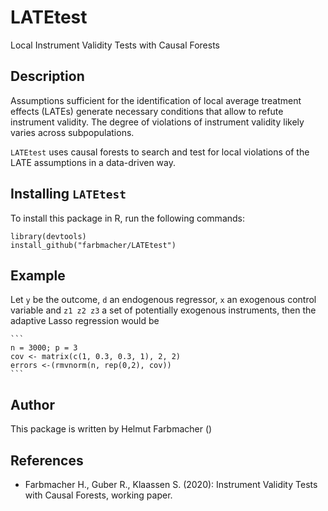 # LATEtest
 Local Instrument Validity Tests with Causal Forests

## Description
 Assumptions sufficient for the identification of local average treatment effects (LATEs) generate necessary conditions 
    that allow to refute instrument validity. The degree of violations of instrument validity likely varies across subpopulations.
 
 `LATEtest` uses causal forests to search and test for local violations of the LATE assumptions in a data-driven way.

## Installing `LATEtest`
 To install this package in R, run the following commands:
 
  ```{js}
  library(devtools)
  install_github("farbmacher/LATEtest")
  ```

## Example
 Let `y` be the outcome, `d` an endogenous regressor, `x` an exogenous control variable and `z1 z2 z3` a set of
    potentially exogenous instruments, then the adaptive Lasso regression would be
        
    ```
    n = 3000; p = 3
    cov <- matrix(c(1, 0.3, 0.3, 1), 2, 2)
    errors <-(rmvnorm(n, rep(0,2), cov))
    ```

## Author
 This package is written by Helmut Farbmacher ()

## References
 * Farbmacher H., Guber R., Klaassen S. (2020): Instrument Validity Tests with Causal Forests, working paper.
